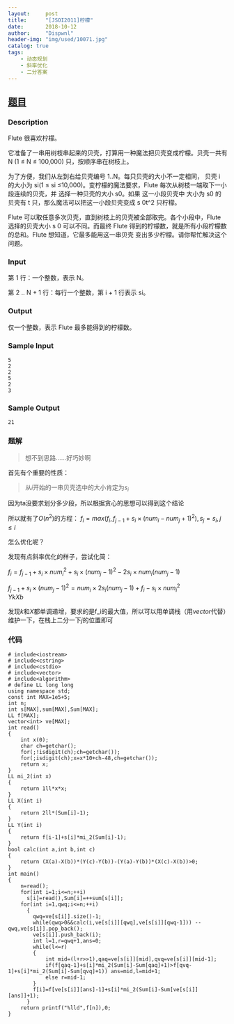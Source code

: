 ```yaml
---
layout:     post
title:      "[JSOI2011]柠檬"
date:       2018-10-12
author:     "Dispwnl"
header-img: "img/used/10071.jpg"
catalog: true
tags:
    - 动态规划
    - 斜率优化
    - 二分答案
---
```

## [题目](https://www.lydsy.com/JudgeOnline/problem.php?id=4709)
### Description
Flute 很喜欢柠檬。

它准备了一串用树枝串起来的贝壳，打算用一种魔法把贝壳变成柠檬。贝壳一共有 N (1 ≤ N
 ≤ 100,000) 只，按顺序串在树枝上。

为了方便，我们从左到右给贝壳编号 1..N。每只贝壳的大小不一定相同，
贝壳 i 的大小为 si(1 ≤ si ≤10,000)。变柠檬的魔法要求，Flute 每次从树枝一端取下一小段连续的贝壳，并
选择一种贝壳的大小 s0。如果 这一小段贝壳中 大小为 s0 的贝壳有 t 只，那么魔法可以把这一小段贝壳变成 s
0t^2 只柠檬。

Flute 可以取任意多次贝壳，直到树枝上的贝壳被全部取完。各个小段中，Flute 选择的贝壳大小 s
0 可以不同。而最终 Flute 得到的柠檬数，就是所有小段柠檬数的总和。Flute 想知道，它最多能用这一串贝壳
变出多少柠檬。请你帮忙解决这个问题。

### Input
第 1 行：一个整数，表示 N。

第 2 .. N + 1 行：每行一个整数，第 i + 1 行表示 si。

### Output
仅一个整数，表示 Flute 最多能得到的柠檬数。

### Sample Input
```plain
5
2
2
5
2
3
```
### Sample Output
```plain
21
```
### 题解
>想不到思路……好巧妙啊

首先有个重要的性质：
>从$i$开始的一串贝壳选中的大小肯定为$s_i$

因为ta没要求划分多少段，所以根据贪心的思想可以得到这个结论

所以就有了$O(n^2)$的方程：
$f_i=max(f_i,f_{j-1}+s_i\times (num_i-num_j+1)^2),s_j=s_i,j\leq i$

怎么优化呢？

发现有点斜率优化的样子，尝试化简：

$f_i=f_{j-1}+s_i\times num_i^2+s_i\times (num_j-1)^2-2s_i\times num_i(num_j-1)$

$f_{j-1}+s_i\times (num_j-1)^2=num_i\times 2s_i(num_j-1)+f_i-s_i\times num_i^2$
　　　　　　$Y　　　　　　　　　　k　　　　　　X　　　　　　　　　b$

发现$k$和$X$都单调递增，要求的是f_i的最大值，所以可以用单调栈（用$vector$代替）维护一下，在栈上二分一下$j$的位置即可

### 代码
```
# include<iostream>
# include<cstring>
# include<cstdio>
# include<vector>
# include<algorithm>
# define LL long long 
using namespace std;
const int MAX=1e5+5;
int n;
int s[MAX],sum[MAX],Sum[MAX];
LL f[MAX];
vector<int> ve[MAX];
int read()
{
	int x(0);
	char ch=getchar();
	for(;!isdigit(ch);ch=getchar());
	for(;isdigit(ch);x=x*10+ch-48,ch=getchar());
	return x;
}
LL mi_2(int x)
{
	return 1ll*x*x;
}
LL X(int i)
{
	return 2ll*(Sum[i]-1);
}
LL Y(int i)
{
	return f[i-1]+s[i]*mi_2(Sum[i]-1);
}
bool calc(int a,int b,int c)
{
	return (X(a)-X(b))*(Y(c)-Y(b))-(Y(a)-Y(b))*(X(c)-X(b))>0;
}
int main()
{
	n=read();
	for(int i=1;i<=n;++i)
	  s[i]=read(),Sum[i]=++sum[s[i]];
	for(int i=1,qwq;i<=n;++i)
	  {
	  	qwq=ve[s[i]].size()-1;
	  	while(qwq>0&&calc(i,ve[s[i]][qwq],ve[s[i]][qwq-1])) --qwq,ve[s[i]].pop_back();
	  	ve[s[i]].push_back(i);
	  	int l=1,r=qwq+1,ans=0;
	  	while(l<=r)
	  	{
	  		int mid=(l+r>>1),qaq=ve[s[i]][mid],qvq=ve[s[i]][mid-1];
	  		if(f[qaq-1]+s[i]*mi_2(Sum[i]-Sum[qaq]+1)>f[qvq-1]+s[i]*mi_2(Sum[i]-Sum[qvq]+1)) ans=mid,l=mid+1;
	  		else r=mid-1;
		}
	  	f[i]=f[ve[s[i]][ans]-1]+s[i]*mi_2(Sum[i]-Sum[ve[s[i]][ans]]+1);
	  }
	return printf("%lld",f[n]),0;
}
```
